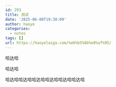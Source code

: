 ```yaml
---
id: 293
title: 测试
date: '2025-06-08T19:38:09'
author: haoye
categories:
  - notes
tags: []
url: https://haoyelaiga.com/%e6%b5%8b%e8%af%95/
---
```


哈达哈

哈达哈

哈达哈哈达哈哈达哈哈达哈哈达哈哈达哈
